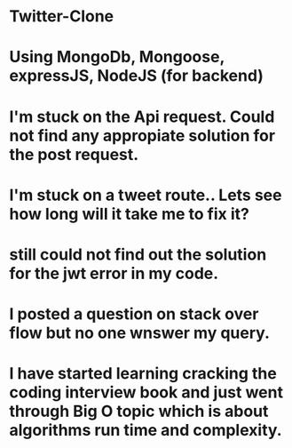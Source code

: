 # Twitter-Clone
# Using MongoDb, Mongoose, expressJS, NodeJS (for backend)
# I'm stuck on the Api request. Could not find any appropiate solution for the post request.
# I'm stuck on a tweet route.. Lets see how long will it take me to fix it?
# still could not find out the solution for the jwt error in my code. 
# I posted a  question on stack over flow but no one wnswer my query.
# I have started learning cracking the coding interview book and just went through Big O topic which is about algorithms run time and complexity.

